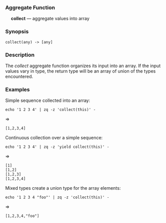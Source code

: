 ### Aggregate Function

&emsp; **collect** &mdash; aggregate values into array

### Synopsis
```
collect(any) -> [any]
```
### Description

The _collect_ aggregate function organizes its input into an array.
If the input values vary in type, the return type will be an array
of union of the types encountered.

### Examples

Simple sequence collected into an array:
```mdtest-command
echo '1 2 3 4' | zq -z 'collect(this)' -
```
=>
```mdtest-output
[1,2,3,4]
```

Continuous collection over a simple sequence:
```mdtest-command
echo '1 2 3 4' | zq -z 'yield collect(this)' -
```
=>
```mdtest-output
[1]
[1,2]
[1,2,3]
[1,2,3,4]
```
Mixed types create a union type for the array elements:
```mdtest-command
echo '1 2 3 4 "foo"' | zq -z 'collect(this)' -
```
=>
```mdtest-output
[1,2,3,4,"foo"]
```
